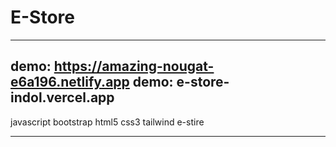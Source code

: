 # E-Store


---
demo:
https://amazing-nougat-e6a196.netlify.app
demo:
e-store-indol.vercel.app
---
javascript bootstrap html5 css3 tailwind e-stire
 
 ---
